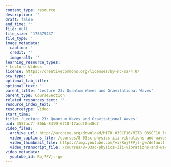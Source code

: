 ```yaml
---
content_type: resource
description: ''
draft: false
end_time: ''
file: null
file_size: '178379437'
file_type: ''
image_metadata:
  caption: ''
  credit: ''
  image-alt: ''
learning_resource_types:
- Lecture Videos
license: https://creativecommons.org/licenses/by-nc-sa/4.0/
ocw_type: ''
optional_tab_title: ''
optional_text: ''
parent_title: 'Lecture 23: Quantum Waves and Gravitational Waves'
parent_type: CourseSection
related_resources_text: ''
resource_index_text: ''
resourcetype: Video
start_time: ''
title: 'Lecture 23: Quantum Waves and Gravitational Waves'
uid: 3557ac7f-80bb-8419-6718-17acdf0a48d7
video_files:
  archive_url: http://archive.org/download/MIT8.03SCF16/MIT8_03SCF16_lec23_300k.mp4
  video_captions_file: /courses/8-03sc-physics-iii-vibrations-and-waves-fall-2016/5e9d732821ef51da8623b407b92c130b_Roj7FVjl-gw.vtt
  video_thumbnail_file: https://img.youtube.com/vi/Roj7FVjl-gw/default.jpg
  video_transcript_file: /courses/8-03sc-physics-iii-vibrations-and-waves-fall-2016/f5b4f81217c2498516cce20e1da8e5c6_Roj7FVjl-gw.pdf
video_metadata:
  youtube_id: Roj7FVjl-gw
---
```

